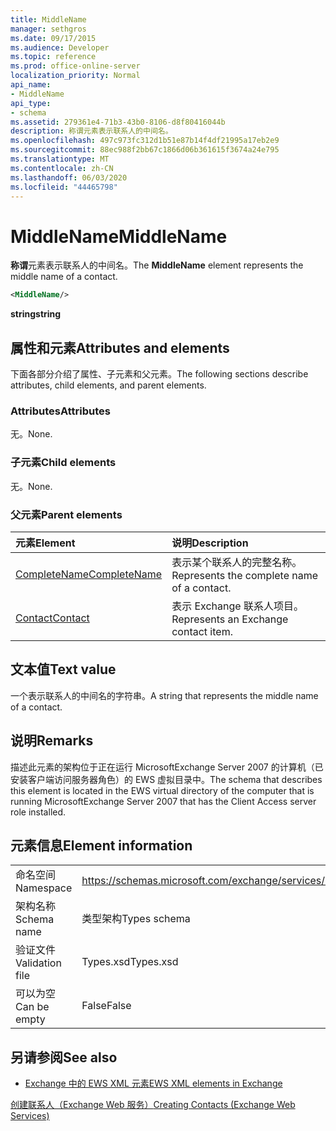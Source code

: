 ```yaml
---
title: MiddleName
manager: sethgros
ms.date: 09/17/2015
ms.audience: Developer
ms.topic: reference
ms.prod: office-online-server
localization_priority: Normal
api_name:
- MiddleName
api_type:
- schema
ms.assetid: 279361e4-71b3-43b0-8106-d8f80416044b
description: 称谓元素表示联系人的中间名。
ms.openlocfilehash: 497c973fc312d1b51e87b14f4df21995a17eb2e9
ms.sourcegitcommit: 88ec988f2bb67c1866d06b361615f3674a24e795
ms.translationtype: MT
ms.contentlocale: zh-CN
ms.lasthandoff: 06/03/2020
ms.locfileid: "44465798"
---
```

# <a name="middlename"></a><span data-ttu-id="dc66d-103">MiddleName</span><span class="sxs-lookup"><span data-stu-id="dc66d-103">MiddleName</span></span>

<span data-ttu-id="dc66d-104">**称谓**元素表示联系人的中间名。</span><span class="sxs-lookup"><span data-stu-id="dc66d-104">The **MiddleName** element represents the middle name of a contact.</span></span> 
  
```xml
<MiddleName/>
```

 <span data-ttu-id="dc66d-105">**string**</span><span class="sxs-lookup"><span data-stu-id="dc66d-105">**string**</span></span>
## <a name="attributes-and-elements"></a><span data-ttu-id="dc66d-106">属性和元素</span><span class="sxs-lookup"><span data-stu-id="dc66d-106">Attributes and elements</span></span>

<span data-ttu-id="dc66d-107">下面各部分介绍了属性、子元素和父元素。</span><span class="sxs-lookup"><span data-stu-id="dc66d-107">The following sections describe attributes, child elements, and parent elements.</span></span>
  
### <a name="attributes"></a><span data-ttu-id="dc66d-108">Attributes</span><span class="sxs-lookup"><span data-stu-id="dc66d-108">Attributes</span></span>

<span data-ttu-id="dc66d-109">无。</span><span class="sxs-lookup"><span data-stu-id="dc66d-109">None.</span></span>
  
### <a name="child-elements"></a><span data-ttu-id="dc66d-110">子元素</span><span class="sxs-lookup"><span data-stu-id="dc66d-110">Child elements</span></span>

<span data-ttu-id="dc66d-111">无。</span><span class="sxs-lookup"><span data-stu-id="dc66d-111">None.</span></span>
  
### <a name="parent-elements"></a><span data-ttu-id="dc66d-112">父元素</span><span class="sxs-lookup"><span data-stu-id="dc66d-112">Parent elements</span></span>

|<span data-ttu-id="dc66d-113">**元素**</span><span class="sxs-lookup"><span data-stu-id="dc66d-113">**Element**</span></span>|<span data-ttu-id="dc66d-114">**说明**</span><span class="sxs-lookup"><span data-stu-id="dc66d-114">**Description**</span></span>|
|:-----|:-----|
|[<span data-ttu-id="dc66d-115">CompleteName</span><span class="sxs-lookup"><span data-stu-id="dc66d-115">CompleteName</span></span>](completename.md) <br/> |<span data-ttu-id="dc66d-116">表示某个联系人的完整名称。</span><span class="sxs-lookup"><span data-stu-id="dc66d-116">Represents the complete name of a contact.</span></span>  <br/> |
|[<span data-ttu-id="dc66d-117">Contact</span><span class="sxs-lookup"><span data-stu-id="dc66d-117">Contact</span></span>](contact.md) <br/> |<span data-ttu-id="dc66d-118">表示 Exchange 联系人项目。</span><span class="sxs-lookup"><span data-stu-id="dc66d-118">Represents an Exchange contact item.</span></span>  <br/> |
   
## <a name="text-value"></a><span data-ttu-id="dc66d-119">文本值</span><span class="sxs-lookup"><span data-stu-id="dc66d-119">Text value</span></span>

<span data-ttu-id="dc66d-120">一个表示联系人的中间名的字符串。</span><span class="sxs-lookup"><span data-stu-id="dc66d-120">A string that represents the middle name of a contact.</span></span>
  
## <a name="remarks"></a><span data-ttu-id="dc66d-121">说明</span><span class="sxs-lookup"><span data-stu-id="dc66d-121">Remarks</span></span>

<span data-ttu-id="dc66d-122">描述此元素的架构位于正在运行 MicrosoftExchange Server 2007 的计算机（已安装客户端访问服务器角色）的 EWS 虚拟目录中。</span><span class="sxs-lookup"><span data-stu-id="dc66d-122">The schema that describes this element is located in the EWS virtual directory of the computer that is running MicrosoftExchange Server 2007 that has the Client Access server role installed.</span></span>
  
## <a name="element-information"></a><span data-ttu-id="dc66d-123">元素信息</span><span class="sxs-lookup"><span data-stu-id="dc66d-123">Element information</span></span>

|||
|:-----|:-----|
|<span data-ttu-id="dc66d-124">命名空间</span><span class="sxs-lookup"><span data-stu-id="dc66d-124">Namespace</span></span>  <br/> |https://schemas.microsoft.com/exchange/services/2006/types  <br/> |
|<span data-ttu-id="dc66d-125">架构名称</span><span class="sxs-lookup"><span data-stu-id="dc66d-125">Schema name</span></span>  <br/> |<span data-ttu-id="dc66d-126">类型架构</span><span class="sxs-lookup"><span data-stu-id="dc66d-126">Types schema</span></span>  <br/> |
|<span data-ttu-id="dc66d-127">验证文件</span><span class="sxs-lookup"><span data-stu-id="dc66d-127">Validation file</span></span>  <br/> |<span data-ttu-id="dc66d-128">Types.xsd</span><span class="sxs-lookup"><span data-stu-id="dc66d-128">Types.xsd</span></span>  <br/> |
|<span data-ttu-id="dc66d-129">可以为空</span><span class="sxs-lookup"><span data-stu-id="dc66d-129">Can be empty</span></span>  <br/> |<span data-ttu-id="dc66d-130">False</span><span class="sxs-lookup"><span data-stu-id="dc66d-130">False</span></span>  <br/> |
   
## <a name="see-also"></a><span data-ttu-id="dc66d-131">另请参阅</span><span class="sxs-lookup"><span data-stu-id="dc66d-131">See also</span></span>



- [<span data-ttu-id="dc66d-132">Exchange 中的 EWS XML 元素</span><span class="sxs-lookup"><span data-stu-id="dc66d-132">EWS XML elements in Exchange</span></span>](ews-xml-elements-in-exchange.md)


[<span data-ttu-id="dc66d-133">创建联系人（Exchange Web 服务）</span><span class="sxs-lookup"><span data-stu-id="dc66d-133">Creating Contacts (Exchange Web Services)</span></span>](https://msdn.microsoft.com/library/4845917e-70d1-481c-bbd7-011ec6571789%28Office.15%29.aspx)


